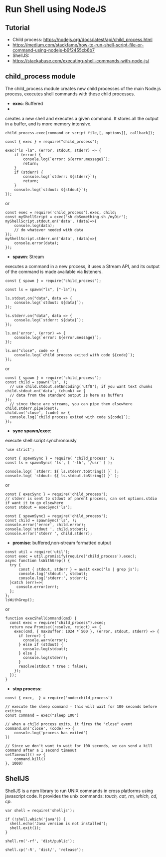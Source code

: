 # Run Shell using NodeJS

## Tutorial
- Child process: https://nodejs.org/docs/latest/api/child_process.html
- https://medium.com/stackfame/how-to-run-shell-script-file-or-command-using-nodejs-b9f2455cb6b7
- ShellJS: 
-  https://stackabuse.com/executing-shell-commands-with-node-js/


##  child_process module
The child_process module creates new child processes of the main Node.js process, executes shell commands with these child processes.

- **exec**: Buffered
- 
creates a new shell and executes a given command. It stores all the output in a buffer, and is more memory intensive.
```
child_process.exec(command or script file,[, options][, callback]);

const { exec } = require("child_process");

exec("ls -la", (error, stdout, stderr) => {
    if (error) {
        console.log(`error: ${error.message}`);
        return;
    }
    if (stderr) {
        console.log(`stderr: ${stderr}`);
        return;
    }
    console.log(`stdout: ${stdout}`);
});
```
or
```
const exec = require('child_process').exec, child;
const myShellScript = exec('sh doSomething.sh /myDir');
myShellScript.stdout.on('data', (data)=>{
    console.log(data); 
    // do whatever needed with data
});
myShellScript.stderr.on('data', (data)=>{
    console.error(data);
});
```

- **spawn**: Stream

executes a command in a new process, it uses a Stream API, and its output of the command is made available via listeners.
```
const { spawn } = require("child_process");

const ls = spawn("ls", ["-la"]);

ls.stdout.on("data", data => {
    console.log(`stdout: ${data}`);
});

ls.stderr.on("data", data => {
    console.log(`stderr: ${data}`);
});

ls.on('error', (error) => {
    console.log(`error: ${error.message}`);
});

ls.on("close", code => {
    console.log(`child process exited with code ${code}`);
});
```
or
```
const { spawn } = require('child_process');
const child = spawn('ls', );
  // use child.stdout.setEncoding('utf8'); if you want text chunks
child.stdout.on('data', (chunk) => {
  // data from the standard output is here as buffers
});
  // since these are streams, you can pipe them elsewhere
child.stderr.pipe(dest);
child.on('close', (code) => {
  console.log(`child process exited with code ${code}`);
});
```
- **sync spawn/exec**:

execute shell script synchronously
```
'use strict';

const { spawnSync } = require( 'child_process' );
const ls = spawnSync( 'ls', [ '-lh', '/usr' ] );

console.log( `stderr: ${ ls.stderr.toString() }` );
console.log( `stdout: ${ ls.stdout.toString() }` );
```
or
```
const { execSync } = require('child_process');
// stderr is sent to stdout of parent process, can set options.stdio if want it to go elsewhere
const stdout = execSync('ls');

const { spawnSync} = require('child_process');
const child = spawnSync('ls', );
console.error('error', child.error);
console.log('stdout ', child.stdout);
console.error('stderr ', child.stderr);
```
- **promise**: buffered,non-stream formatted output
```
const util = require('util');
const exec = util.promisify(require('child_process').exec);
async function lsWithGrep() {
  try {
      const { stdout, stderr } = await exec('ls | grep js');
      console.log('stdout:', stdout);
      console.log('stderr:', stderr);
  }catch (err)=>{
     console.error(err);
  };
};
lsWithGrep();
```
or 
```
function execShellCommand(cmd) {
  const exec = require("child_process").exec;
  return new Promise((resolve, reject) => {
    exec(cmd, { maxBuffer: 1024 * 500 }, (error, stdout, stderr) => {
      if (error) {
        console.warn(error);
      } else if (stdout) {
        console.log(stdout); 
      } else {
        console.log(stderr);
      }
      resolve(stdout ? true : false);
    });
  });
}
```
- **stop process**:
```
const { exec,  } = require('node:child_process')

// execute the sleep command - this will wait for 100 seconds before exiting
const command = exec("sleep 100")

// when a child process exits, it fires the "close" event
command.on('close', (code) => {
    console.log('process has exited')
})

// Since we don't want to wait for 100 seconds, we can send a kill command after a 1 second timeout
setTimeout(() => {
    command.kill()
}, 1000)
```

## ShellJS 
ShellJS is a npm library to run UNIX commands in cross platforms using javascript code. It provides the unix commands:
_touch, cat, rm, which, cd, cp_.
```
var shell = require('shelljs');

if (!shell.which('java')) {
  shell.echo('Java version is not installed');
  shell.exit(1);
}

shell.rm('-rf', 'dist/public');

shell.cp('-R', 'dist/', 'release');
```
